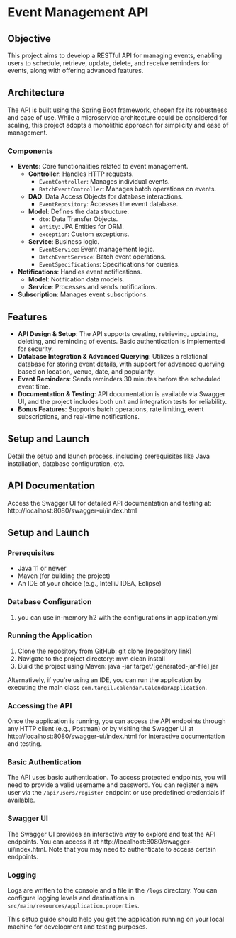 # Event Management API

## Objective
This project aims to develop a RESTful API for managing events, enabling users to schedule, retrieve, update, delete, and receive reminders for events, along with offering advanced features.

## Architecture
The API is built using the Spring Boot framework, chosen for its robustness and ease of use. While a microservice architecture could be considered for scaling, this project adopts a monolithic approach for simplicity and ease of management.

### Components
- **Events**: Core functionalities related to event management.
  - **Controller**: Handles HTTP requests.
    - `EventController`: Manages individual events.
    - `BatchEventController`: Manages batch operations on events.
  - **DAO**: Data Access Objects for database interactions.
    - `EventRepository`: Accesses the event database.
  - **Model**: Defines the data structure.
    - `dto`: Data Transfer Objects.
    - `entity`: JPA Entities for ORM.
    - `exception`: Custom exceptions.
  - **Service**: Business logic.
    - `EventService`: Event management logic.
    - `BatchEventService`: Batch event operations.
    - `EventSpecifications`: Specifications for queries.
- **Notifications**: Handles event notifications.
  - **Model**: Notification data models.
  - **Service**: Processes and sends notifications.
- **Subscription**: Manages event subscriptions.

## Features
- **API Design & Setup**: The API supports creating, retrieving, updating, deleting, and reminding of events. Basic authentication is implemented for security.
- **Database Integration & Advanced Querying**: Utilizes a relational database for storing event details, with support for advanced querying based on location, venue, date, and popularity.
- **Event Reminders**: Sends reminders 30 minutes before the scheduled event time.
- **Documentation & Testing**: API documentation is available via Swagger UI, and the project includes both unit and integration tests for reliability.
- **Bonus Features**: Supports batch operations, rate limiting, event subscriptions, and real-time notifications.

## Setup and Launch
Detail the setup and launch process, including prerequisites like Java installation, database configuration, etc.

## API Documentation
Access the Swagger UI for detailed API documentation and testing at: http://localhost:8080/swagger-ui/index.html

## Setup and Launch

### Prerequisites
- Java 11 or newer
- Maven (for building the project)
- An IDE of your choice (e.g., IntelliJ IDEA, Eclipse)

### Database Configuration
1. you can use in-memory h2 with the configurations in application.yml

### Running the Application
1. Clone the repository from GitHub: git clone [repository link]
2. Navigate to the project directory: mvn clean install
3. Build the project using Maven: java -jar target/[generated-jar-file].jar

Alternatively, if you're using an IDE, you can run the application by executing the main class `com.targil.calendar.CalendarApplication`.

### Accessing the API
Once the application is running, you can access the API endpoints through any HTTP client (e.g., Postman) or by visiting the Swagger UI at http://localhost:8080/swagger-ui/index.html for interactive documentation and testing.

### Basic Authentication
The API uses basic authentication. To access protected endpoints, you will need to provide a valid username and password. You can register a new user via the `/api/users/register` endpoint or use predefined credentials if available.

### Swagger UI
The Swagger UI provides an interactive way to explore and test the API endpoints. You can access it at http://localhost:8080/swagger-ui/index.html. Note that you may need to authenticate to access certain endpoints.

### Logging
Logs are written to the console and a file in the `/logs` directory. You can configure logging levels and destinations in `src/main/resources/application.properties`.

This setup guide should help you get the application running on your local machine for development and testing purposes.

